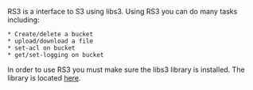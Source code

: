 RS3 is a interface to S3 using libs3.  Using RS3 you can do many tasks including:

    * Create/delete a bucket
    * upload/download a file
    * set-acl on bucket
    * get/set-logging on bucket

In order to use RS3 you must make sure the libs3 library is installed.  The library is located [here](https://aws.amazon.com/developertools/1648).

